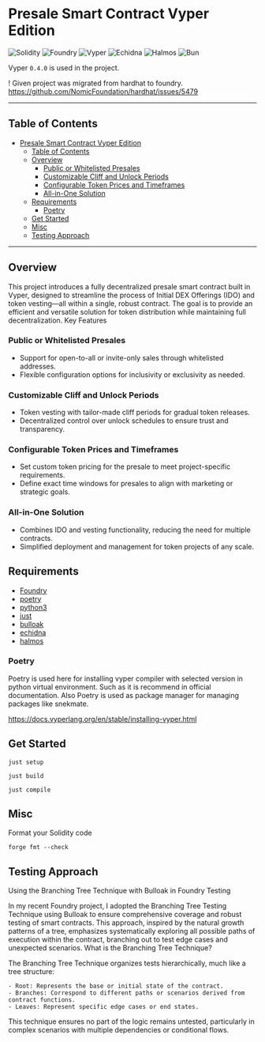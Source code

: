 # Presale Smart Contract Vyper Edition

![Solidity](https://img.shields.io/badge/-Solidity-090909?style=for-the-badge&logo=solidity)
![Foundry](https://img.shields.io/badge/-Foundry-090909?style=for-the-badge&logo=solidity)
![Vyper](https://img.shields.io/badge/-Vyper-purple?style=for-the-badge&logo=python&logoColor=white)
![Echidna](https://img.shields.io/badge/-Echidna-090909?style=for-the-badge&logo=ethereum)
![Halmos](https://img.shields.io/badge/-Echidna-090909?style=for-the-badge&logo=ethereum)
![Bun](https://bun.sh/)

Vyper `0.4.0` is used in the project.

! Given project was migrated from hardhat to foundry.
https://github.com/NomicFoundation/hardhat/issues/5479

---

## Table of Contents
- [Presale Smart Contract Vyper Edition](#presale-smart-contract-vyper-edition)
  - [Table of Contents](#table-of-contents)
  - [Overview](#overview)
    - [Public or Whitelisted Presales](#public-or-whitelisted-presales)
    - [Customizable Cliff and Unlock Periods](#customizable-cliff-and-unlock-periods)
    - [Configurable Token Prices and Timeframes](#configurable-token-prices-and-timeframes)
    - [All-in-One Solution](#all-in-one-solution)
  - [Requirements](#requirements)
    - [Poetry](#poetry)
  - [Get Started](#get-started)
  - [Misc](#misc)
  - [Testing Approach](#testing-approach)

---

## Overview

This project introduces a fully decentralized presale smart contract built in Vyper, designed to streamline the process of Initial DEX Offerings (IDO) and token vesting—all within a single, robust contract. The goal is to provide an efficient and versatile solution for token distribution while maintaining full decentralization.
Key Features

### Public or Whitelisted Presales
- Support for open-to-all or invite-only sales through whitelisted addresses.
- Flexible configuration options for inclusivity or exclusivity as needed.

### Customizable Cliff and Unlock Periods
- Token vesting with tailor-made cliff periods for gradual token releases.
- Decentralized control over unlock schedules to ensure trust and transparency.

### Configurable Token Prices and Timeframes
- Set custom token pricing for the presale to meet project-specific requirements.
- Define exact time windows for presales to align with marketing or strategic goals.

### All-in-One Solution
- Combines IDO and vesting functionality, reducing the need for multiple contracts.
- Simplified deployment and management for token projects of any scale.

## Requirements

- [Foundry](https://book.getfoundry.sh/)
- [poetry](https://github.com/python-poetry/poetry)
- [python3](https://www.python.org/downloads/)
- [just](https://github.com/casey/just)
- [bulloak](https://github.com/alexfertel/bulloak)
- [echidna](https://github.com/crytic/echidna)
- [halmos](https://github.com/a16z/halmos)

### Poetry 

Poetry is used here for installing vyper compiler with selected version in python virtual environment. Such as it is recommend in official documentation. Also Poetry is used as package manager for managing packages like snekmate.

https://docs.vyperlang.org/en/stable/installing-vyper.html

## Get Started

```shell
just setup
```

```shell
just build
```

```shell
just compile
```

## Misc

Format your Solidity code
```shell
forge fmt --check
```

## Testing Approach

Using the Branching Tree Technique with Bulloak in Foundry Testing

In my recent Foundry project, I adopted the Branching Tree Testing Technique using Bulloak to ensure comprehensive coverage and robust testing of smart contracts. This approach, inspired by the natural growth patterns of a tree, emphasizes systematically exploring all possible paths of execution within the contract, branching out to test edge cases and unexpected scenarios.
What is the Branching Tree Technique?

The Branching Tree Technique organizes tests hierarchically, much like a tree structure:

    - Root: Represents the base or initial state of the contract.
    - Branches: Correspond to different paths or scenarios derived from contract functions.
    - Leaves: Represent specific edge cases or end states.

This technique ensures no part of the logic remains untested, particularly in complex scenarios with multiple dependencies or conditional flows.